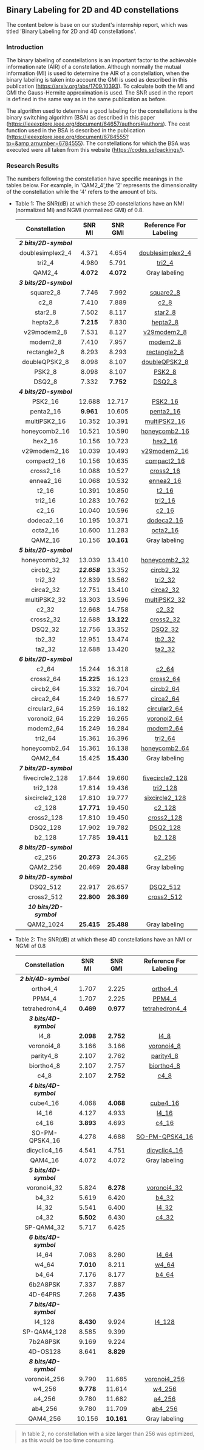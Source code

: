 ## Binary Labeling for 2D and 4D constellations

The content below is base on our student's internship report, which was titled 'Binary Labeling for 2D and 4D constellations'.

### Introduction

The binary labeling of constellations is an important factor to the achievable information rate (AIR) of a constellation. Although normally the mutual information (MI) is used to determine the AIR of a constellation, when the binary labeling is taken into account the GMI is used as described in this publication (https://arxiv.org/abs/1709.10393). To calculate both the MI and GMI the Gauss-Hermite approximation is used. The SNR used in the report is defined in the same way as in the same publication as before.  

The algorithm used to determine a good labeling for the constellations is the binary switching algorithm (BSA) as described in this paper (https://ieeexplore.ieee.org/document/64657/authors#authors). The cost function used in the BSA is described in the publication (https://ieeexplore.ieee.org/document/6784555?tp=&amp;arnumber=6784555).  The constellations for which the BSA was executed were all taken from this website (https://codes.se/packings/). 

### Research Results

The numbers following the constellation have specific meanings in the tables below. For example, in 'QAM2_4',the '2' represents  the dimensionality of the constellation while the '4' refers to  the amount of bits.

- Table 1: The SNR(dB) at which these 2D constellations have an NMI (normalized MI) and NGMI (normalized GMI) of 0.8.

  |      Constellation      |    SNR MI    |  SNR GMI   |                    Reference For Labeling                    |
  | :---------------------: | :----------: | :--------: | :----------------------------------------------------------: |
  | ***2 bits/2D-symbol***  |              |            |                                                              |
  |    doublesimplex2_4     |    4.371     |   4.654    | [doublesimplex2_4](https://github.com/Yeming-Ni/labeling2D/blob/main/doublesimplex2_4.txt.mat) |
  |         tri2_4          |    4.980     |   5.791    | [tri2_4](https://github.com/Yeming-Ni/labeling2D/blob/main/tri2_4.txt.mat) |
  |         QAM2_4          |  **4.072**   | **4.072**  |                        Gray labeling                         |
  | ***3 bits/2D-symbol***  |              |            |                                                              |
  |        square2_8        |    7.746     |   7.992    | [square2_8](https://github.com/Yeming-Ni/labeling2D/blob/main/square2_8.txt.mat) |
  |          c2_8           |    7.410     |   7.889    | [c2_8](https://github.com/Yeming-Ni/labeling2D/blob/main/c2_8.txt.mat) |
  |         star2_8         |    7.502     |   8.117    | [star2_8](https://github.com/Yeming-Ni/labeling2D/blob/main/star2_8.txt.mat) |
  |        hepta2_8         |  **7.215**   |   7.830    | [hepta2_8](https://github.com/Yeming-Ni/labeling2D/blob/main/hepta2_8.txt.mat) |
  |       v29modem2_8       |    7.531     |   8.127    | [v29modem2_8](https://github.com/Yeming-Ni/labeling2D/blob/main/v29modem2_8.txt.mat) |
  |        modem2_8         |    7.410     |   7.957    | [modem2_8](https://github.com/Yeming-Ni/labeling2D/blob/main/modem2_8.txt.mat) |
  |      rectangle2_8       |    8.293     |   8.293    | [rectangle2_8](https://github.com/Yeming-Ni/labeling2D/blob/main/rectangle2_8.txt.mat) |
  |      doubleQPSK2_8      |    8.098     |   8.107    | [doubleQPSK2_8](https://github.com/Yeming-Ni/labeling2D/blob/main/doubleQPSK2_8.txt.mat) |
  |         PSK2_8          |    8.098     |   8.107    | [PSK2_8](https://github.com/Yeming-Ni/labeling2D/blob/main/PSK2_8.txt.mat) |
  |         DSQ2_8          |    7.332     | **7.752**  | [DSQ2_8](https://github.com/Yeming-Ni/labeling2D/blob/main/DSQ2_8.txt.mat) |
  | ***4 bits/2D-symbol***  |              |            |                                                              |
  |         PSK2_16         |    12.688    |   12.717   | [PSK2_16](https://github.com/Yeming-Ni/labeling2D/blob/main/PSK2_16.txt.mat) |
  |        penta2_16        |  **9.961**   |   10.605   | [penta2_16](https://github.com/Yeming-Ni/labeling2D/blob/main/penta2_16.txt.mat) |
  |      multiPSK2_16       |    10.352    |   10.391   | [multiPSK2_16](https://github.com/Yeming-Ni/labeling2D/blob/main/multiPSK2_16.txt.mat) |
  |      honeycomb2_16      |    10.521    |   10.590   | [honeycomb2_16](https://github.com/Yeming-Ni/labeling2D/blob/main/honeycomb2_16.txt.mat) |
  |         hex2_16         |    10.156    |   10.723   | [hex2_16](https://github.com/Yeming-Ni/labeling2D/blob/main/hex2_16.txt.mat) |
  |      v29modem2_16       |    10.039    |   10.493   | [v29modem2_16](https://github.com/Yeming-Ni/labeling2D/blob/main/v29modem2_16.txt.mat) |
  |       compact2_16       |    10.156    |   10.635   | [compact2_16](https://github.com/Yeming-Ni/labeling2D/blob/main/compact2_16.txt.mat) |
  |        cross2_16        |    10.088    |   10.527   | [cross2_16](https://github.com/Yeming-Ni/labeling2D/blob/main/cross2_16.txt.mat) |
  |        ennea2_16        |    10.068    |   10.532   | [ennea2_16](https://github.com/Yeming-Ni/labeling2D/blob/main/ennea2_16.txt.mat) |
  |          t2_16          |    10.391    |   10.850   | [t2_16](https://github.com/Yeming-Ni/labeling2D/blob/main/t2_16.txt.mat) |
  |         tri2_16         |    10.283    |   10.762   | [tri2_16](https://github.com/Yeming-Ni/labeling2D/blob/main/tri2_16.txt.mat) |
  |          c2_16          |    10.040    |   10.596   | [c2_16](https://github.com/Yeming-Ni/labeling2D/blob/main/c2_16.txt.mat) |
  |       dodeca2_16        |    10.195    |   10.371   | [dodeca2_16](https://github.com/Yeming-Ni/labeling2D/blob/main/dodeca2_16.txt.mat) |
  |        octa2_16         |    10.600    |   11.283   | [octa2_16](https://github.com/Yeming-Ni/labeling2D/blob/main/octa2_16.txt.mat) |
  |         QAM2_16         |    10.156    | **10.161** |                        Gray labeling                         |
  | ***5 bits/2D-symbol***  |              |            |                                                              |
  |      honeycomb2_32      |    13.039    |   13.410   | [honeycomb2_32](https://github.com/Yeming-Ni/labeling2D/blob/main/honeycomb2_32.txt.mat) |
  |        circb2_32        | ***12.658*** |   13.352   | [circb2_32](https://github.com/Yeming-Ni/labeling2D/blob/main/circb2_32.txt.mat) |
  |         tri2_32         |    12.839    |   13.562   | [tri2_32](https://github.com/Yeming-Ni/labeling2D/blob/main/tri2_32.txt.mat) |
  |        circa2_32        |    12.751    |   13.410   | [circa2_32](https://github.com/Yeming-Ni/labeling2D/blob/main/circa2_32.txt.mat) |
  |      multiPSK2_32       |    13.303    |   13.596   | [multiPSK2_32](https://github.com/Yeming-Ni/labeling2D/blob/main/multiPSK2_32.txt.mat) |
  |          c2_32          |    12.668    |   14.758   | [c2_32](https://github.com/Yeming-Ni/labeling2D/blob/main/c2_32.txt.mat) |
  |        cross2_32        |    12.688    | **13.122** | [cross2_32](https://github.com/Yeming-Ni/labeling2D/blob/main/cross2_32.txt.mat) |
  |         DSQ2_32         |    12.756    |   13.352   | [DSQ2_32](https://github.com/Yeming-Ni/labeling2D/blob/main/DSQ2_32.txt.mat) |
  |         tb2_32          |    12.951    |   13.474   | [tb2_32](https://github.com/Yeming-Ni/labeling2D/blob/main/tb2_32.txt.mat) |
  |         ta2_32          |    12.688    |   13.420   | [ta2_32](https://github.com/Yeming-Ni/labeling2D/blob/main/ta2_32.txt.mat) |
  | ***6 bits/2D-symbol***  |              |            |                                                              |
  |          c2_64          |    15.244    |   16.318   | [c2_64](https://github.com/Yeming-Ni/labeling2D/blob/main/c2_64.txt.mat) |
  |        cross2_64        |  **15.225**  |   16.123   | [cross2_64](https://github.com/Yeming-Ni/labeling2D/blob/main/cross2_64.txt.mat) |
  |        circb2_64        |    15.332    |   16.704   | [circb2_64](https://github.com/Yeming-Ni/labeling2D/blob/main/circb2_64.txt.mat) |
  |        circa2_64        |    15.249    |   16.577   | [circa2_64](https://github.com/Yeming-Ni/labeling2D/blob/main/circa2_64.txt.mat) |
  |      circular2_64       |    15.259    |   16.182   | [circular2_64](https://github.com/Yeming-Ni/labeling2D/blob/main/circular2_64.txt.mat) |
  |       voronoi2_64       |    15.229    |   16.265   | [voronoi2_64](https://github.com/Yeming-Ni/labeling2D/blob/main/voronoi2_64.txt.mat) |
  |        modem2_64        |    15.249    |   16.284   | [modem2_64](https://github.com/Yeming-Ni/labeling2D/blob/main/modem2_64.txt.mat) |
  |         tri2_64         |    15.361    |   16.396   | [tri2_64](https://github.com/Yeming-Ni/labeling2D/blob/main/tri2_64.txt.mat) |
  |      honeycomb2_64      |    15.361    |   16.138   | [honeycomb2_64](https://github.com/Yeming-Ni/labeling2D/blob/main/honeycomb2_64.txt.mat) |
  |         QAM2_64         |    15.425    | **15.430** |                        Gray labeling                         |
  | ***7 bits/2D-symbol***  |              |            |                                                              |
  |     fivecircle2_128     |    17.844    |   19.660   | [fivecircle2_128](https://github.com/Yeming-Ni/labeling2D/blob/main/fivecircle2_128.txt.mat) |
  |        tri2_128         |    17.814    |   19.436   | [tri2_128](https://github.com/Yeming-Ni/labeling2D/blob/main/tri2_128.txt.mat) |
  |     sixcircle2_128      |    17.810    |   19.777   | [sixcircle2_128](https://github.com/Yeming-Ni/labeling2D/blob/main/sixcircle2_128.txt.mat) |
  |         c2_128          |  **17.771**  |   19.450   | [c2_128](https://github.com/Yeming-Ni/labeling2D/blob/main/c2_128.txt.mat) |
  |       cross2_128        |    17.810    |   19.450   | [cross2_128](https://github.com/Yeming-Ni/labeling2D/blob/main/cross2_128.txt.mat) |
  |        DSQ2_128         |    17.902    |   19.782   | [DSQ2_128](https://github.com/Yeming-Ni/labeling2D/blob/main/DSQ2_128.txt.mat) |
  |         b2_128          |    17.785    | **19.411** | [b2_128](https://github.com/Yeming-Ni/labeling2D/blob/main/b2_128.txt.mat) |
  | ***8 bits/2D-symbol***  |              |            |                                                              |
  |         c2_256          |  **20.273**  |   24.365   | [c2_256](https://github.com/Yeming-Ni/labeling2D/blob/main/c2_256.txt.mat) |
  |        QAM2_256         |    20.469    | **20.488** |                        Gray labeling                         |
  | ***9 bits/2D-symbol***  |              |            |                                                              |
  |        DSQ2_512         |    22.917    |   26.657   | [DSQ2_512](https://github.com/Yeming-Ni/labeling2D/blob/main/DSQ2_512.txt.mat) |
  |       cross2_512        |  **22.800**  | **26.369** | [cross2_512](https://github.com/Yeming-Ni/labeling2D/blob/main/cross2_512.txt.mat) |
  | ***10 bits/2D-symbol*** |              |            |                                                              |
  |        QAM2_1024        |  **25.415**  | **25.488** |                        Gray labeling                         |

- Table 2: The SNR(dB) at which these 4D constellations have an NMI or NGMI of 0.8

  |     Constellation      |  SNR MI   |  SNR GMI   |                    Reference For Labeling                    |
  | :--------------------: | :-------: | :--------: | :----------------------------------------------------------: |
  | ***2 bit/4D-symbol***  |           |            |                                                              |
  |        ortho4_4        |   1.707   |   2.225    | [ortho4_4](https://github.com/Yeming-Ni/labeling4D/blob/main/ortho4_4.txt.mat) |
  |         PPM4_4         |   1.707   |   2.225    | [PPM4_4](https://github.com/Yeming-Ni/labeling4D/blob/main/PPM4_4.txt.mat) |
  |     tetrahedron4_4     | **0.469** | **0.977**  | [tetrahedron4_4](https://github.com/Yeming-Ni/labeling4D/blob/main/tetrahedron4_4.txt.mat) |
  | ***3 bits/4D-symbol*** |           |            |                                                              |
  |          l4_8          | **2.098** | **2.752**  | [l4_8](https://github.com/Yeming-Ni/labeling4D/blob/main/l4_8.txt.mat) |
  |       voronoi4_8       |   3.166   |   3.166    | [voronoi4_8](https://github.com/Yeming-Ni/labeling4D/blob/main/voronoi4_8.txt.mat) |
  |       parity4_8        |   2.107   |   2.762    | [parity4_8](https://github.com/Yeming-Ni/labeling4D/blob/main/parity4_8.txt.mat) |
  |       biortho4_8       |   2.107   |   2.757    | [biortho4_8](https://github.com/Yeming-Ni/labeling4D/blob/main/biortho4_8.txt.mat) |
  |          c4_8          |   2.107   | **2.752**  | [c4_8](https://github.com/Yeming-Ni/labeling4D/blob/main/c4_8.txt.mat) |
  | ***4 bits/4D-symbol*** |           |            |                                                              |
  |        cube4_16        |   4.068   | **4.068**  | [cube4_16](https://github.com/Yeming-Ni/labeling4D/blob/main/cube4_16.txt.mat) |
  |         l4_16          |   4.127   |   4.933    | [l4_16](https://github.com/Yeming-Ni/labeling4D/blob/main/l4_16.txt.mat) |
  |         c4_16          | **3.893** |   4.693    | [c4_16](https://github.com/Yeming-Ni/labeling4D/blob/main/c4_16.txt.mat) |
  |     SO-PM-QPSK4_16     |   4.278   |   4.688    | [SO-PM-QPSK4_16](https://github.com/Yeming-Ni/labeling4D/blob/main/SO-PM-QPSK4_16.txt.mat) |
  |      dicyclic4_16      |   4.541   |   4.751    | [dicyclic4_16](https://github.com/Yeming-Ni/labeling4D/blob/main/dicyclic4_16.txt.mat) |
  |        QAM4_16         |   4.072   |   4.072    |                        Gray labeling                         |
  | ***5 bits/4D-symbol*** |           |            |                                                              |
  |      voronoi4_32       |   5.824   | **6.278**  | [voronoi4_32](https://github.com/Yeming-Ni/labeling4D/blob/main/voronoi4_32.txt.mat) |
  |         b4_32          |   5.619   |   6.420    | [b4_32](https://github.com/Yeming-Ni/labeling4D/blob/main/b4_32.txt.mat) |
  |         l4_32          |   5.541   |   6.400    | [l4_32](https://github.com/Yeming-Ni/labeling4D/blob/main/l4_32.txt.mat) |
  |         c4_32          | **5.502** |   6.430    | [c4_32](https://github.com/Yeming-Ni/labeling4D/blob/main/c4_32.txt.mat) |
  |       SP-QAM4_32       |   5.717   |   6.425    |                                                              |
  | ***6 bits/4D-symbol*** |           |            |                                                              |
  |         l4_64          |   7.063   |   8.260    | [l4_64](https://github.com/Yeming-Ni/labeling4D/blob/main/l4_64.txt.mat) |
  |         w4_64          | **7.010** |   8.211    | [w4_64](https://github.com/Yeming-Ni/labeling4D/blob/main/w4_64.txt.mat) |
  |         b4_64          |   7.176   |   8.177    | [b4_64](https://github.com/Yeming-Ni/labeling4D/blob/main/b4_64.txt.mat) |
  |        6b2A8PSK        |   7.337   |   7.887    |                                                              |
  |        4D-64PRS        |   7.268   | **7.435**  |                                                              |
  | ***7 bits/4D-symbol*** |           |            |                                                              |
  |         l4_128         | **8.430** |   9.924    | [l4_128](https://github.com/Yeming-Ni/labeling4D/blob/main/l4_128.txt.mat) |
  |      SP-QAM4_128       |   8.585   |   9.399    |                                                              |
  |        7b2A8PSK        |   9.169   |   9.224    |                                                              |
  |        4D-OS128        |   8.641   | **8.829**  |                                                              |
  | ***8 bits/4D-symbol*** |           |            |                                                              |
  |      voronoi4_256      |   9.790   |   11.685   | [voronoi4_256](https://github.com/Yeming-Ni/labeling4D/blob/main/voronoi4_256.txt.mat) |
  |         w4_256         | **9.778** |   11.614   | [w4_256](https://github.com/Yeming-Ni/labeling4D/blob/main/w4_256.txt.mat) |
  |         a4_256         |   9.780   |   11.682   | [a4_256](https://github.com/Yeming-Ni/labeling4D/blob/main/a4_256.txt.mat) |
  |        ab4_256         |   9.780   |   11.709   | [ab4_256](https://github.com/Yeming-Ni/labeling4D/blob/main/ab4_256.txt.mat) |
  |        QAM4_256        |  10.156   | **10.161** |                        Gray labeling                         |

>    In table 2, no constellation with a size larger than 256 was optimized, as this would be too time consuming.
